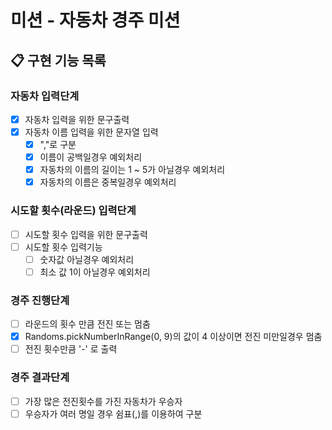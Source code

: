 # 미션 - 자동차 경주 미션

## 📋 구현 기능 목록

### 자동차 입력단계

- [x] 자동차 입력을 위한 문구출력
- [x] 자동차 이름 입력을 위한 문자열 입력
  - [x] ","로 구분
  - [x] 이름이 공백일경우 예외처리
  - [x] 자동차의 이름의 길이는 1 ~ 5가 아닐경우 예외처리
  - [x] 자동차의 이름은 중복일경우 예외처리

### 시도할 횟수(라운드) 입력단계

- [ ] 시도할 횟수 입력을 위한 문구출력
- [ ] 시도할 횟수 입력기능
  - [ ] 숫자값 아닐경우 예외처리
  - [ ] 최소 값 1이 아닐경우 예외처리

### 경주 진행단계

- [ ] 라운드의 횟수 만큼 전진 또는 멈춤
- [x] Randoms.pickNumberInRange(0, 9)의 값이 4 이상이면 전진 미만일경우 멈춤
- [ ] 전진 횟수만큼 '-' 로 출력

### 경주 결과단계

- [ ] 가장 많은 전진횟수를 가진 자동차가 우승자 
- [ ] 우승자가 여러 명일 경우 쉼표(,)를 이용하여 구분